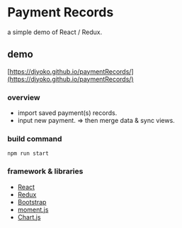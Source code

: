# Payment Records

a simple demo of React / Redux.

## demo
[https://djyoko.github.io/paymentRecords/](https://djyoko.github.io/paymentRecords/)

### overview
- import saved payment(s) records.
- input new payment.
=> then merge data & sync views.

### build command
`npm run start`

### framework & libraries
- [React](https://reactjs.org/)
- [Redux](https://redux.js.org/)
- [Bootstrap](https://getbootstrap.com/)
- [moment.js](https://momentjs.com/)
- [Chart.js](https://www.chartjs.org/)